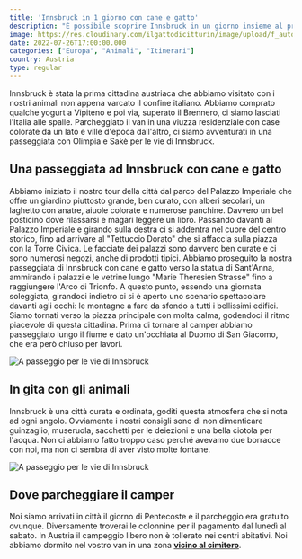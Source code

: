 ```yaml
---
title: 'Innsbruck in 1 giorno con cane e gatto' 
description: "È possibile scoprire Innsbruck in un giorno insieme al proprio animale? Scoprilo con noi!"
image: https://res.cloudinary.com/ilgattodicitturin/image/upload/f_auto,q_auto,w_800,dpr_auto/v1657706817/Articoli/Innsbruck_a_passeggio.jpg
date: 2022-07-26T17:00:00.000
categories: ["Europa", "Animali", "Itinerari"]
country: Austria
type: regular
---
```


Innsbruck è stata la prima cittadina austriaca che abbiamo visitato con i nostri animali non appena varcato il confine italiano. Abbiamo comprato qualche yogurt a Vipiteno e poi via, superato il Brennero, ci siamo lasciati l'Italia alle spalle. Parcheggiato il van in una viuzza residenziale con case colorate da un lato e ville d'epoca dall'altro, ci siamo avventurati in una passeggiata con Olimpia e Sakè per le vie di Innsbruck. 

## Una passeggiata ad Innsbruck con cane e gatto 
Abbiamo iniziato il nostro tour della città dal parco del Palazzo Imperiale che offre un giardino piuttosto grande, ben curato, con alberi secolari, un laghetto con anatre, aiuole colorate e numerose panchine. Davvero un bel posticino dove rilassarsi e magari leggere un libro.
Passando davanti al Palazzo Imperiale e girando sulla destra ci si addentra nel cuore del centro storico, fino ad arrivare al "Tettuccio Dorato" che si affaccia sulla piazza con la Torre Civica. Le facciate dei palazzi sono davvero ben curate e ci sono numerosi negozi, anche di prodotti tipici. Abbiamo proseguito la nostra passeggiata di Innsbruck con cane e gatto verso la statua di Sant'Anna, ammirando i palazzi e le vetrine lungo "Marie Theresien Strasse" fino a raggiungere l'Arco di Trionfo. A questo punto, essendo una giornata soleggiata, girandoci indietro ci si è aperto uno scenario spettacolare davanti agli occhi: le montagne a fare da sfondo a tutti i bellissimi edifici.
Siamo tornati verso la piazza principale con molta calma, godendoci il ritmo piacevole di questa cittadina. Prima di tornare al camper abbiamo passeggiato lungo il fiume e dato un'occhiata al Duomo di San Giacomo, che era però chiuso per lavori. 

![A passeggio per le vie di Innsbruck](https://res.cloudinary.com/ilgattodicitturin/image/upload/f_auto,q_auto,w_800,dpr_auto/v1658858358/Articoli/innsbruck_2_mpp6xn.jpg)

## In gita con gli animali 
Innsbruck è una città curata e ordinata, goditi questa atmosfera che si nota ad ogni angolo. Ovviamente i nostri consigli sono di non dimenticare guinzaglio, museruola, sacchetti per le deiezioni e una bella ciotola per l'acqua. Non ci abbiamo fatto troppo caso perché avevamo due borracce con noi, ma non ci sembra di aver visto molte fontane. 

![A passeggio per le vie di Innsbruck](https://res.cloudinary.com/ilgattodicitturin/image/upload/f_auto,q_auto,w_800,dpr_auto/v1658858348/Articoli/innsbruck_3_x7lkw5.jpg)

## Dove parcheggiare il camper
Noi siamo arrivati in città il giorno di Pentecoste e il parcheggio era gratuito ovunque. Diversamente troverai le colonnine per il pagamento dal lunedì al sabato. 
In Austria il campeggio libero non è tollerato nei centri abitativi. 
Noi abbiamo dormito nel vostro van in una zona [**vicino al cimitero**](https://goo.gl/maps/atWAeGXQFWGTF8jW9).



